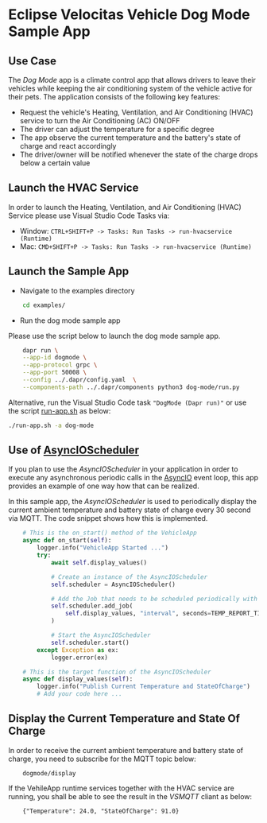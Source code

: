 # Eclipse Velocitas Vehicle Dog Mode Sample App

## Use Case

The *Dog Mode* app is a climate control app that allows drivers to leave their vehicles while keeping the air conditioning system of the vehicle active for their pets.
The application consists of  the following key features:

* Request the vehicle's Heating, Ventilation, and Air Conditioning (HVAC) service to turn the Air Conditioning (AC) ON/OFF
* The driver can adjust the temperature for a specific degree
* The app observe the current temperature and the battery's state of charge and react accordingly
* The driver/owner will be notified whenever the state of the charge drops below a certain value

## Launch the HVAC Service
In order to launch the Heating, Ventilation, and Air Conditioning (HVAC) Service please use Visual Studio Code Tasks via:
- Window: `CTRL+SHIFT+P -> Tasks: Run Tasks -> run-hvacservice (Runtime)`
- Mac: `CMD+SHIFT+P -> Tasks: Run Tasks -> run-hvacservice (Runtime)`

## Launch the Sample App
* Navigate to the examples directory
```bash
    cd examples/
```

* Run the dog mode sample app

Please use the script below to launch the dog mode sample app.

```bash
    dapr run \
    --app-id dogmode \
    --app-protocol grpc \
    --app-port 50008 \
    --config ../.dapr/config.yaml  \
    --components-path ../.dapr/components python3 dog-mode/run.py
```

Alternative, run the Visual Studio Code task `"DogMode (Dapr run)"` or use the script [run-app.sh](./../run-app.sh) as below:
```bash
./run-app.sh -a dog-mode
```

## Use of [AsyncIOScheduler](https://apscheduler.readthedocs.io/en/3.x/modules/schedulers/asyncio.html)

If you plan to use the *AsyncIOScheduler* in your application in order to execute any asynchronous periodic calls in the [AsyncIO](https://docs.python.org/3/library/asyncio.html) event loop, this app provides an example of one way how that can be realized.

In this sample app, the *AsyncIOScheduler* is used to periodically display the current ambient temperature and battery state of charge every 30 second via MQTT. The code snippet shows how this is implemented.

```python
    # This is the on_start() method of the VehicleApp
    async def on_start(self):
        logger.info("VehicleApp Started ...")
        try:
            await self.display_values()

            # Create an instance of the AsyncIOScheduler
            self.scheduler = AsyncIOScheduler()

            # Add the Job that needs to be scheduled periodically with a reference to the target function.
            self.scheduler.add_job(
                self.display_values, "interval", seconds=TEMP_REPORT_TIMEOUT
            )

            # Start the AsyncIOScheduler
            self.scheduler.start()
        except Exception as ex:
            logger.error(ex)

    # This is the target function of the AsyncIOScheduler
    async def display_values(self):
        logger.info("Publish Current Temperature and StateOfCharge")
        # Add your code here ...

```

## Display the Current Temperature and State Of Charge

In order to receive the current ambient temperature and battery state of charge, you need to subscribe for the MQTT topic below:
```
    dogmode/display
```
If the VehileApp runtime services together with the HVAC service are running, you shall be able to see the result in the *VSMQTT* cliant as below:
```
    {"Temperature": 24.0, "StateOfCharge": 91.0}
```
